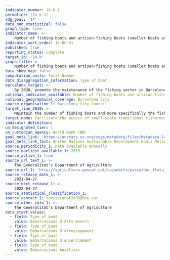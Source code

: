 ```yaml
---
indicator_number: 14.b.1
permalink: /14-b-1/
sdg_goal: '14'
data_non_statistical: false
graph_type: line
indicator_name: >-
    Number of fishing boats and artisan-fishing boats (smaller boats and gear) active in Barcelona
indicator_sort_order: 14-0b-01
published: true
reporting_status: complete
target_id: '14.b'
graph_title: >-
    Number of fishing boats and artisan-fishing boats (smaller boats and gear) active in Barcelona
data_show_map: false
computation_units: Total Number
data_disaggregation_information: Type of boat
barcelona_target: >-
    By 2030, promote the maintenance of the fishing sector in Barcelona, placing value on their economic, environmental and cultural contributions
national_indicator_available: Number of fishing boats and artisan-fishing boats (smaller boats and gear) active in Barcelona
national_geographical_coverage: Barcelona City
source_organisation_1: Barcelona City Council
target_line_2030: >-
    Maintain the number of fishing boats and more specifically the fishing boats using traditional techniques in Barcelona: 37 active boats, of which at least two use traditional gear
target_name: Facilitate the access of small-scale traditional fishermen to marine resources and markets
indicator_definition:
un_designated_tier: 1
un_custodian_agency: World Bank (WB)
goal_meta_link: 'https://unstats.un.org/sdgs/metadata/files/Metadata-14-0b-01.pdf'
goal_meta_link_text: United Nations Sustainable Development Goals Metadata (pdf 894kB)
source_periodicity_1: Data available annually
source_earliest_available_1: 2015
source_active_1: true
source_url_text_1: >-
    The Generalitat’s Department of Agriculture 
source_url_1: 'http://agricultura.gencat.cat/ca/ambits/pesca/dar_flota_pesquera/dar_estadistiques/'
source_release_date_1: >- 
    2021-04-27
source_next_release_1: >- 
    2022-04-27
source_statistical_classification_1: 
source_contact_1: comissionat2030@bcn.cat
source_other_info_1: >-
    The Generalitat’s Department of Agriculture
data_start_values:
  - field: Type_of_boat
    value: Embarcacions d'Arts menors
  - field: Type_of_boat  
    value: Embarcacions d'Arrossegament
  - field: Type_of_boat  
    value: Embarcacions d'Encerclament 
  - field: Type_of_boat  
    value: Embarcacions Auxiliars
---
```

